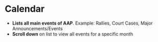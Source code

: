 # **Calendar**

- **Lists all main events of AAP**. Example: Rallies, Court Cases, Major Announcements/Events
- **Scroll down** on list to view all events for a specific month
